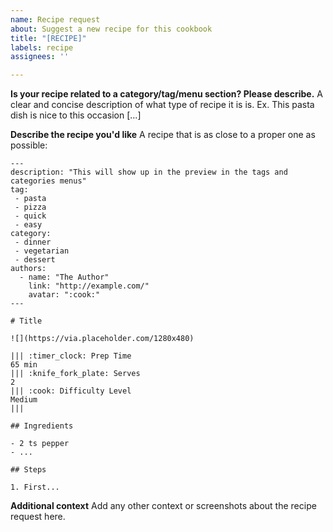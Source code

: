 ```yaml
---
name: Recipe request
about: Suggest a new recipe for this cookbook
title: "[RECIPE]"
labels: recipe
assignees: ''

---
```


**Is your recipe related to a category/tag/menu section? Please describe.**
A clear and concise description of what type of recipe it is is. Ex. This pasta dish is nice to this occasion [...]

**Describe the recipe you'd like**
A recipe that is as close to a proper one as possible:

```text
---
description: "This will show up in the preview in the tags and categories menus"
tag:
 - pasta
 - pizza
 - quick
 - easy
category:
 - dinner
 - vegetarian
 - dessert
authors:
  - name: "The Author"
    link: "http://example.com/"
    avatar: ":cook:"
---

# Title

![](https://via.placeholder.com/1280x480)

||| :timer_clock: Prep Time
65 min
||| :knife_fork_plate: Serves
2
||| :cook: Difficulty Level
Medium
|||

## Ingredients

- 2 ts pepper
- ...

## Steps

1. First...
```

**Additional context**
Add any other context or screenshots about the recipe request here.
